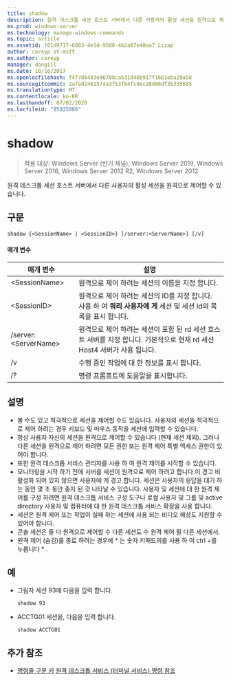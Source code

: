 ```yaml
---
title: shadow
description: 원격 데스크톱 세션 호스트 서버에서 다른 사용자의 활성 세션을 원격으로 제어할 수 있도록 하는 섀도에 대 한 참조 문서입니다.
ms.prod: windows-server
ms.technology: manage-windows-commands
ms.topic: article
ms.assetid: f81d9717-6883-4e14-9508-4b2a87e48ea7 Lizap
author: coreyp-at-msft
ms.author: coreyp
manager: dongill
ms.date: 10/16/2017
ms.openlocfilehash: f4f7d6483e46708cab31d46b917f16b1eba29a58
ms.sourcegitcommit: 2afed2461574a3f53f84fc9ec28d86df3b335685
ms.translationtype: MT
ms.contentlocale: ko-KR
ms.lasthandoff: 07/02/2020
ms.locfileid: "85935886"
---
```

# <a name="shadow"></a>shadow

> 적용 대상: Windows Server (반기 채널), Windows Server 2019, Windows Server 2016, Windows Server 2012 R2, Windows Server 2012

원격 데스크톱 세션 호스트 서버에서 다른 사용자의 활성 세션을 원격으로 제어할 수 있습니다.



## <a name="syntax"></a>구문
```
shadow {<SessionName> | <SessionID>} [/server:<ServerName>] [/v]
```

#### <a name="parameters"></a>매개 변수
|매개 변수|설명|
|-------|--------|
|\<SessionName>|원격으로 제어 하려는 세션의 이름을 지정 합니다.|
|\<SessionID>|원격으로 제어 하려는 세션의 ID를 지정 합니다. 사용 하 여 **쿼리 사용자에 게** 세션 및 세션 Id의 목록을 표시 합니다.|
|/server:\<ServerName>|원격으로 제어 하려는 세션이 포함 된 rd 세션 호스트 서버를 지정 합니다. 기본적으로 현재 rd 세션 Host4 서버가 사용 됩니다.|
|/v|수행 중인 작업에 대 한 정보를 표시 합니다.|
|/?|명령 프롬프트에 도움말을 표시합니다.|

## <a name="remarks"></a>설명
-   볼 수도 있고 적극적으로 세션을 제어할 수도 있습니다. 사용자의 세션을 적극적으로 제어 하려는 경우 키보드 및 마우스 동작을 세션에 입력할 수 있습니다.
-   항상 사용자 자신의 세션을 원격으로 제어할 수 있습니다 (현재 세션 제외). 그러나 다른 세션을 원격으로 제어 하려면 모든 권한 또는 원격 제어 특별 액세스 권한이 있어야 합니다.
-   또한 원격 데스크톱 서비스 관리자를 사용 하 여 원격 제어를 시작할 수 있습니다.
-   모니터링을 시작 하기 전에 서버를 세션이 원격으로 제어 하려고 합니다.이 경고 비활성화 되어 있지 않으면 사용자에 게 경고 합니다. 세션은 사용자의 응답을 대기 하는 동안 몇 초 동안 중지 된 것 나타날 수 있습니다. 사용자 및 세션에 대 한 원격 제어를 구성 하려면 원격 데스크톱 서비스 구성 도구나 로컬 사용자 및 그룹 및 active directory 사용자 및 컴퓨터에 대 한 원격 데스크톱 서비스 확장을 사용 합니다.
-   세션은 원격 제어 또는 작업이 실패 하는 세션에 사용 되는 비디오 해상도 지원할 수 있어야 합니다.
-   콘솔 세션은 둘 다 원격으로 제어할 수 다른 세션도 수 원격 제어 될 다른 세션에서.
-   원격 제어 (숨김)를 종료 하려는 경우에 \* 는 숫자 키패드의를 사용 하 여 ctrl +를 누릅니다 \* .

## <a name="examples"></a>예
-   그림자 세션 93에 다음을 입력 합니다.
    ```
    shadow 93
    ```
-   ACCTG01 세션을, 다음을 입력 합니다.
    ```
    shadow ACCTG01
    ```

## <a name="additional-references"></a>추가 참조
- [명령줄 구문 키](command-line-syntax-key.md) 
 [원격 데스크톱 서비스 (터미널 서비스) 명령 참조](remote-desktop-services-terminal-services-command-reference.md)
